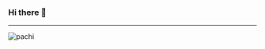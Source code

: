 ### Hi there 👋

<!--
**Sososoy/sososoy** is a ✨ _special_ ✨ repository because its `README.md` (this file) appears on your GitHub profile.

Here are some ideas to get you started:

- 🔭 I’m currently working on ...
- 🌱 I’m currently learning ...
- 👯 I’m looking to collaborate on ...
- 🤔 I’m looking for help with ...
- 💬 Ask me about ...
- 📫 How to reach me: ...
- 😄 Pronouns: ...
- ⚡ Fun fact: ...
-->

***

![pachi](https://user-images.githubusercontent.com/87933620/212531690-53fca300-88a4-4c4e-9731-16d6994a33fe.gif)
